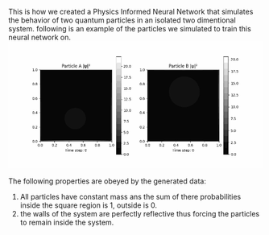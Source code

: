 This is how we created a Physics Informed Neural Network that simulates the behavior of two quantum particles in an isolated two dimentional system.
<break>
following is an example of the particles we simulated to train this neural network on.
![Quantum Particles Simulation](quantum_particles.gif)

The following properties are obeyed by the generated data:
1. All particles have constant mass ans the sum of there probabilities inside the square region is 1, outside is 0.
2. the walls of the system are perfectly reflective thus forcing the particles to remain inside the system.
